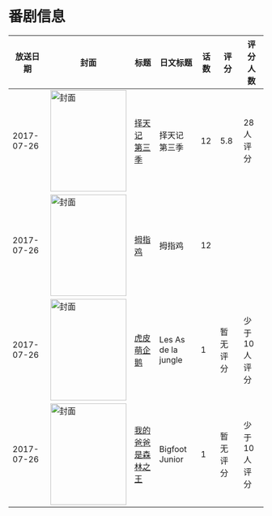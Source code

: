 # 番剧信息

|放送日期|封面|标题|日文标题|话数|评分|评分人数|
|---|---|---|---|---|---|---|
|2017-07-26|<img src="//lain.bgm.tv/pic/cover/c/61/68/219144_G1d8o.jpg" alt="封面" style="width:150px;height:200px;object-fit:cover;">|[择天记 第三季](https://bangumi.tv/subject/219144)|择天记 第三季|12|5.8|28人评分|
|2017-07-26|<img src="//lain.bgm.tv/pic/cover/c/6f/32/228445_8yx3D.jpg" alt="封面" style="width:150px;height:200px;object-fit:cover;">|[拇指鸡](https://bangumi.tv/subject/228445)|拇指鸡|12|||
|2017-07-26|<img src="//lain.bgm.tv/pic/cover/c/c0/80/240537_qqBSB.jpg" alt="封面" style="width:150px;height:200px;object-fit:cover;">|[虎皮萌企鹅](https://bangumi.tv/subject/240537)|Les As de la jungle|1|暂无评分|少于10人评分|
|2017-07-26|<img src="//lain.bgm.tv/pic/cover/c/1c/ac/344605_nAASn.jpg" alt="封面" style="width:150px;height:200px;object-fit:cover;">|[我的爸爸是森林之王](https://bangumi.tv/subject/344605)|Bigfoot Junior|1|暂无评分|少于10人评分|
